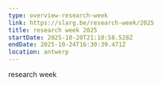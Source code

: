 ```yaml
---
type: overview-research-week
link: https://slarg.be/research-week/2025
title: research week 2025
startDate: 2025-10-20T21:10:58.528Z
endDate: 2025-10-24T16:30:39.471Z
location: antwerp
---
```

research week